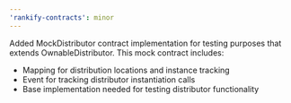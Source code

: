 ```yaml
---
'rankify-contracts': minor
---
```


Added MockDistributor contract implementation for testing purposes that extends OwnableDistributor. This mock contract includes:
- Mapping for distribution locations and instance tracking
- Event for tracking distributor instantiation calls
- Base implementation needed for testing distributor functionality
